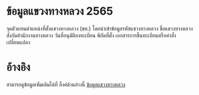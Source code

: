 # ข้อมูลแขวงทางหลวง 2565
จุดตัวแทนตำแหน่งที่ตั้งแขวงทางหลวง (ขท.) โดยนำเข้าข้อมูลรหัสแขวงทางหลวง ชื่อแขวงทางหลวง สังกัดสำนักงานทางหลวง วันที่อนุมัติลงทะเบียน พิกัดที่ตั้ง เอกสารการขึ้นทะเบียนหรือคำสั่งเปลี่ยนแปลง

# อ้างอิง
สามารถดูข้อมูลเพิ่มเติมได้ที่ ลิ้งค์ด้านล่างนี้ [ข้อมูลแขวงทางหลวง](https://onemap.doh.go.th/metadata/107)
